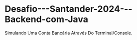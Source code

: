 # Desafio---Santander-2024---Backend-com-Java
 Simulando Uma Conta Bancária Através Do Terminal/Console.

